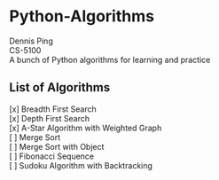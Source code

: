 # Python-Algorithms

Dennis Ping  
CS-5100  
A bunch of Python algorithms for learning and practice

## List of Algorithms

[x] Breadth First Search  
[x] Depth First Search  
[x] A-Star Algorithm with Weighted Graph  
[ ] Merge Sort  
[ ] Merge Sort with Object  
[ ] Fibonacci Sequence  
[ ] Sudoku Algorithm with Backtracking